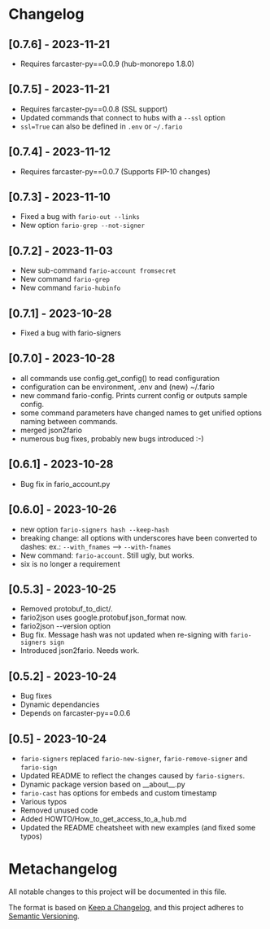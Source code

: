 # Changelog

## [0.7.6] - 2023-11-21
- Requires farcaster-py==0.0.9 (hub-monorepo 1.8.0)

## [0.7.5] - 2023-11-21
- Requires farcaster-py==0.0.8 (SSL support)
- Updated commands that connect to hubs with a `--ssl` option
- `ssl=True` can also be defined in `.env` or `~/.fario`

## [0.7.4] - 2023-11-12
- Requires farcaster-py==0.0.7 (Supports FIP-10 changes)

## [0.7.3] - 2023-11-10
- Fixed a bug with `fario-out --links`
- New option `fario-grep --not-signer` 

## [0.7.2] - 2023-11-03
- New sub-command `fario-account fromsecret`
- New command `fario-grep`
- New command `fario-hubinfo`

## [0.7.1] - 2023-10-28
- Fixed a bug with fario-signers

## [0.7.0] - 2023-10-28
- all commands use config.get_config() to read configuration
- configuration can be environment, .env and (new) ~/.fario
- new command fario-config. Prints current config or outputs
sample config.
- some command parameters have changed names to get unified 
options naming between commands.
- merged json2fario
- numerous bug fixes, probably new bugs introduced :-)

## [0.6.1] - 2023-10-28
- Bug fix in fario_account.py

## [0.6.0] - 2023-10-26
- new option `fario-signers hash --keep-hash`
- breaking change: all options with underscores have been converted to dashes:
ex.: `--with_fnames` --> `--with-fnames`
- New command: `fario-account`. Still ugly, but works.
- six is no longer a requirement


## [0.5.3] - 2023-10-25
- Removed protobuf_to_dict/.
- fario2json uses google.protobuf.json_format now.
- fario2json --version option
- Bug fix. Message hash was not updated when re-signing with `fario-signers sign`
- Introduced json2fario. Needs work.

## [0.5.2] - 2023-10-24
- Bug fixes
- Dynamic dependancies
- Depends on farcaster-py==0.0.6

## [0.5] - 2023-10-24

- `fario-signers` replaced `fario-new-signer`, `fario-remove-signer` and `fario-sign`
- Updated README to reflect the changes caused by `fario-signers`.
- Dynamic package version based on \_\_about\_\_.py
- `fario-cast` has options for embeds and custom timestamp
- Various typos
- Removed unused code
- Added HOWTO/How_to_get_access_to_a_hub.md
- Updated the README cheatsheet with new examples (and fixed some typos)


# Metachangelog

All notable changes to this project will be documented in this file.

The format is based on [Keep a Changelog](https://keepachangelog.com/en/1.0.0/),
and this project adheres to [Semantic Versioning](https://semver.org/spec/v2.0.0.html).

